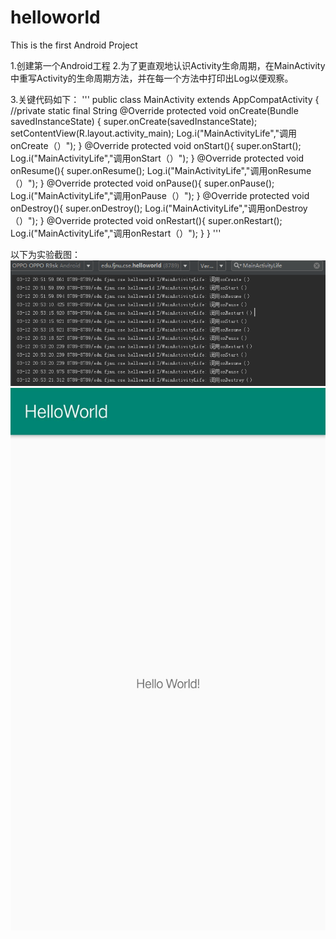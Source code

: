 # helloworld
This is the first Android Project

1.创建第一个Android工程 
2.为了更直观地认识Activity生命周期，在MainActivity中重写Activity的生命周期方法，并在每一个方法中打印出Log以便观察。

3.关键代码如下：
'''
public class MainActivity extends AppCompatActivity {
    //private static final String
    @Override
    protected void onCreate(Bundle savedInstanceState) {
        super.onCreate(savedInstanceState);
        setContentView(R.layout.activity_main);
        Log.i("MainActivityLife","调用onCreate（）");
    }
    @Override
    protected void onStart(){
        super.onStart();
        Log.i("MainActivityLife","调用onStart（）");
    }
    @Override
    protected void onResume(){
        super.onResume();
        Log.i("MainActivityLife","调用onResume（）");
    }
    @Override
    protected void onPause(){
        super.onPause();
        Log.i("MainActivityLife","调用onPause（）");
    }
    @Override
    protected void onDestroy(){
        super.onDestroy();
        Log.i("MainActivityLife","调用onDestroy（）");
    }
    @Override
    protected void onRestart(){
        super.onRestart();
        Log.i("MainActivityLife","调用onRestart（）");
    }
}
'''



以下为实验截图：
![Image text](https://github.com/chenzifeng123/image/blob/master/001.png)
![Image text](https://github.com/chenzifeng123/image/blob/master/002.jpg)

